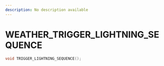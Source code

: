 ```yaml
---
description: No description available 
---
```


# WEATHER\_TRIGGER_LIGHTNING_SEQUENCE

```cpp
void TRIGGER_LIGHTNING_SEQUENCE();
```